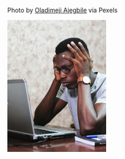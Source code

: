 <!--bl
(filemeta
    (title "pexels-oladimeji-ajegbile-2696299"))
/bl-->

Photo by [Oladimeji Ajegbile](https://www.pexels.com/photo/man-working-using-a-laptop-2696299/) via Pexels

<img src="./images/refactoring/pexels-oladimeji-ajegbile-2696299.jpg" style="height:300px"></img>